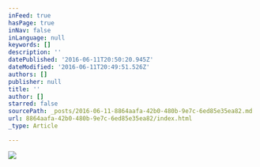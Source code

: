 ```yaml
---
inFeed: true
hasPage: true
inNav: false
inLanguage: null
keywords: []
description: ''
datePublished: '2016-06-11T20:50:20.945Z'
dateModified: '2016-06-11T20:49:51.526Z'
authors: []
publisher: null
title: ''
author: []
starred: false
sourcePath: _posts/2016-06-11-8864aafa-42b0-480b-9e7c-6ed85e35ea82.md
url: 8864aafa-42b0-480b-9e7c-6ed85e35ea82/index.html
_type: Article

---
```

![](https://the-grid-user-content.s3-us-west-2.amazonaws.com/cb04a69e-3bba-41cf-9332-bf2c7a752180.jpg)